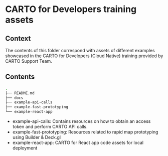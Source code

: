 # CARTO for Developers training assets

## Context

The contents of this folder correspond with assets of different examples showcased in the CARTO for Developers (Cloud Native) training provided by CARTO Support Team.

## Contents

```bash
.
├── README.md
├── docs
├── example-api-calls
├── example-fast-prototyping
└── example-react-app
```

- example-api-calls: Contains resources on how to obtain an access token and perform CARTO API calls.
- example-fast-prototyping: Resources related to rapid map prototyping using Builder & Deck.gl
- example-react-app: CARTO for React app code assets for local deployment
